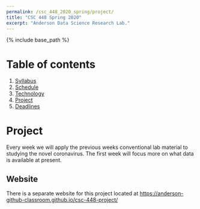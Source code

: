 ```yaml
---
permalink: /csc_448_2020_spring/project/
title: "CSC 448 Spring 2020"
excerpt: "Anderson Data Science Research Lab."
---
```


{% include base_path %}

# Table of contents
1. [Syllabus](/csc_448_2020_spring/)
2. [Schedule](/csc_448_2020_spring/schedule/)
3. [Technology](/csc_448_2020_spring/technology/)
4. [Project](/csc_448_2020_spring/project/)
5. [Deadlines](/csc_448_2020_spring/deadlines/)

# Project
Every week we will apply the previous weeks conventional lab material to studying the novel coronavirus.
The first week will focus more on what data is available at present.

## Website
There is a separate website for this project located at <a href="https://anderson-github-classroom.github.io/csc-448-project/">https://anderson-github-classroom.github.io/csc-448-project/</a>
